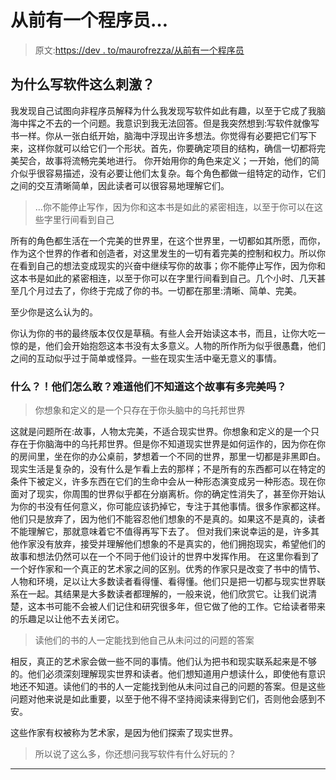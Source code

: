 # 从前有一个程序员…

> 原文:[https://dev . to/maurofrezza/从前有一个程序员](https://dev.to/maurofrezza/once-upon-a-time-there-was-a-programmer)

## [](#why-is-it-so-exciting-writing-software)为什么写软件这么刺激？

我发现自己试图向非程序员解释为什么我发现写软件如此有趣，以至于它成了我脑海中挥之不去的一个问题。我意识到我无法回答。但是我突然想到:写软件就像写书一样。你从一张白纸开始，脑海中浮现出许多想法。你觉得有必要把它们写下来，这样你就可以给它们一个形状。首先，你要确定项目的结构，确信一切都将完美契合，故事将流畅完美地进行。
你开始用你的角色来定义；一开始，他们的简介似乎很容易描述，没有必要让他们太复杂。每个角色都做一组特定的动作，它们之间的交互清晰简单，因此读者可以很容易地理解它们。

> …你不能停止写作，因为你和这本书是如此的紧密相连，以至于你可以在这些字里行间看到自己

所有的角色都生活在一个完美的世界里，在这个世界里，一切都如其所愿，而你，作为这个世界的作者和创造者，对这里发生的一切有着完美的控制和权力。所以你在看到自己的想法变成现实的兴奋中继续写你的故事；你不能停止写作，因为你和这本书是如此的紧密相连，以至于你可以在字里行间看到自己。几个小时、几天甚至几个月过去了，你终于完成了你的书。一切都在那里:清晰、简单、完美。

至少你是这么认为的。

你认为你的书的最终版本仅仅是草稿。有些人会开始读这本书，而且，让你大吃一惊的是，他们会开始抱怨这本书没有太多意义。人物的所作所为似乎很愚蠢，他们之间的互动似乎过于简单或怪异。一些在现实生活中毫无意义的事情。

### [](#what-how-dare-they-dont-they-see-how-perfect-the-story-is)什么？！他们怎么敢？难道他们不知道这个故事有多完美吗？

> 你想象和定义的是一个只存在于你头脑中的乌托邦世界

这就是问题所在:故事，人物太完美，不适合现实世界。你想象和定义的是一个只存在于你脑海中的乌托邦世界。但是你不知道现实世界是如何运作的，因为你在你的房间里，坐在你的办公桌前，梦想着一个不同的世界，那里一切都是非黑即白。现实生活是复杂的，没有什么是乍看上去的那样；不是所有的东西都可以在特定的条件下被定义，许多东西在它们的生命中会从一种形态演变成另一种形态。现在你面对了现实，你周围的世界似乎都在分崩离析。你的确定性消失了，甚至你开始认为你的书没有任何意义，你可能应该扔掉它，专注于其他事情。很多作家都这样。他们只是放弃了，因为他们不能容忍他们想象的不是真的。如果这不是真的，读者不能理解它，那就意味着它不值得再写下去了。
但对我们来说幸运的是，许多其他作家没有放弃，接受并理解他们想象的不是真实的，他们拥抱现实，希望他们的故事和想法仍然可以在一个不同于他们设计的世界中发挥作用。
在这里你看到了一个好作家和一个真正的艺术家之间的区别。优秀的作家只是改变了书中的情节、人物和环境，足以让大多数读者看得懂、看得懂。他们只是把一切都与现实世界联系在一起。其结果是大多数读者都理解的，一般来说，他们欣赏它。让我们说清楚，这本书可能不会被人们记住和研究很多年，但它做了他的工作。它给读者带来的乐趣足以让他不去关闭它。

> 读他们的书的人一定能找到他自己从未问过的问题的答案

相反，真正的艺术家会做一些不同的事情。他们认为把书和现实联系起来是不够的。他们必须深刻理解现实世界和读者。他们想知道用户想读什么，即使他有意识地还不知道。读他们的书的人一定能找到他从未问过自己的问题的答案。但是这些问题对他来说是如此重要，以至于他不得不坚持阅读来得到它们，否则他会感到不安。

这些作家有权被称为艺术家，是因为他们探索了现实世界。

> 所以说了这么多，你还想问我写软件有什么好玩的？

* * *